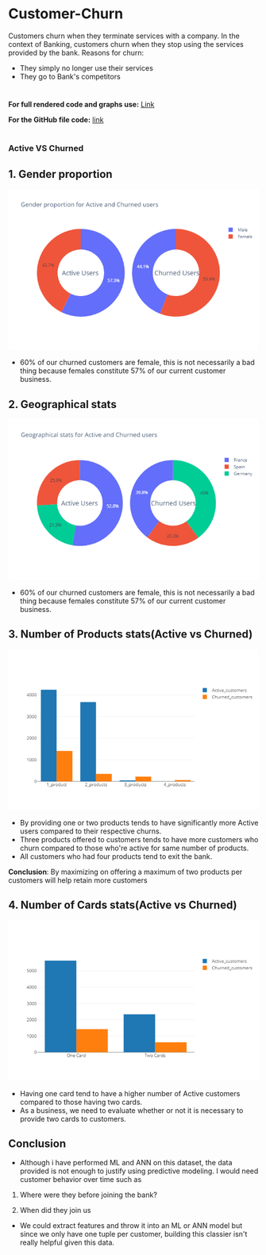# Customer-Churn
Customers churn when they terminate services with a company. In the context of Banking, customers churn when they stop using the services provided by the bank. 
Reasons for churn:
* They simply no longer use their services
* They go to Bank's competitors

#
**For full rendered code and graphs use:** [Link](https://nbviewer.jupyter.org/github/MartinMwiti/Customer-Churn/blob/master/code.ipynb)

**For the GitHub file code:** [link](https://github.com/MartinMwiti/Customer-Churn/blob/master/code.ipynb)
#
### Active VS Churned
## 1. Gender proportion
![Gender proportion](https://github.com/MartinMwiti/Customer-Churn/blob/master/Presentation/newplot%20(2).png)
* 60% of our churned customers are female, this is not
necessarily a bad thing because females constitute 57% of
our current customer business.

## 2. Geographical stats
![Geographical stats](https://github.com/MartinMwiti/Customer-Churn/blob/master/Presentation/newplot%20(1).png)
* 60% of our churned customers are female, this is not
necessarily a bad thing because females constitute 57% of
our current customer business.

## 3. Number of Products stats(Active vs Churned)
![Number of Products stats(Active vs Churned)](https://github.com/MartinMwiti/Customer-Churn/blob/master/Presentation/newplot%20(8).png)

* By providing one or two products tends to have significantly more Active users compared to their respective churns.
* Three products offered to customers tends to have more customers who churn compared to those who're active for same number of products.
* All customers who had four products tend to exit the bank.

**Conclusion**: By maximizing on offering a maximum of two products per customers will help retain more customers

## 4. Number of Cards stats(Active vs Churned)
![Number of Cards stats(Active vs Churned)](https://github.com/MartinMwiti/Customer-Churn/blob/master/Presentation/newplot%20(9).png)

* Having one card tend to have a higher number of Active customers compared to those having two cards.
* As a business, we need to evaluate whether or not it is necessary to provide two cards to customers.

## Conclusion
* Although i have performed ML and ANN on this dataset, the data
provided is not enough to justify using predictive modeling. I would
need customer behavior over time such as

1. Where were they before joining the bank?

2. When did they join us

* We could extract features and throw it into an ML or ANN model but
since we only have one tuple per customer, building this classier isn't
really helpful given this data.
